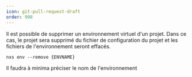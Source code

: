 ```yaml
---
icon: git-pull-request-draft
order: 998
---
```

Il est possible de supprimer un environnement virtuel d'un projet. Dans ce cas, le projet sera supprimé du fichier de configuration du projet et les fichiers de l'environnement seront effacés.

```console
nxs env --remove {ENVNAME}
```

Il faudra à minima préciser le nom de l'environnement